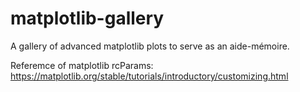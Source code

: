 # matplotlib-gallery
A gallery of advanced matplotlib plots to serve as an aide-mémoire.


Referemce of matplotlib rcParams: https://matplotlib.org/stable/tutorials/introductory/customizing.html